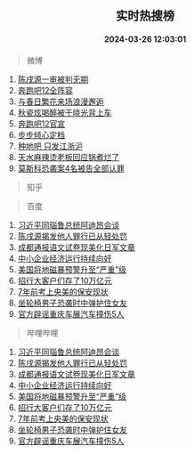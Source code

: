 <div align="center"><h2>实时热搜榜</h2><h4>2024-03-26 12:03:01</h4></div>

> 微博  

1. [陈戌源一审被判无期](https://s.weibo.com/weibo?q=%23%E9%99%88%E6%88%8C%E6%BA%90%E4%B8%80%E5%AE%A1%E8%A2%AB%E5%88%A4%E6%97%A0%E6%9C%9F%23&t=31&band_rank=1&Refer=top)<br />
2. [奔跑吧12全阵容](https://s.weibo.com/weibo?q=%23%E5%A5%94%E8%B7%91%E5%90%A712%E5%85%A8%E9%98%B5%E5%AE%B9%23&t=31&band_rank=2&Refer=top)<br />
3. [与春日繁花来场浪漫邂逅](https://s.weibo.com/weibo?q=%23%E4%B8%8E%E6%98%A5%E6%97%A5%E7%B9%81%E8%8A%B1%E6%9D%A5%E5%9C%BA%E6%B5%AA%E6%BC%AB%E9%82%82%E9%80%85%23&t=31&band_rank=3&Refer=top)<br />
4. [秋瓷炫喝醉被于晓光背上车](https://s.weibo.com/weibo?q=%23%E7%A7%8B%E7%93%B7%E7%82%AB%E5%96%9D%E9%86%89%E8%A2%AB%E4%BA%8E%E6%99%93%E5%85%89%E8%83%8C%E4%B8%8A%E8%BD%A6%23&t=31&band_rank=4&Refer=top)<br />
5. [奔跑吧12官宣](https://s.weibo.com/weibo?q=%23%E5%A5%94%E8%B7%91%E5%90%A712%E5%AE%98%E5%AE%A3%23&t=31&band_rank=5&Refer=top)<br />
6. [步步倾心定档](https://s.weibo.com/weibo?q=%23%E6%AD%A5%E6%AD%A5%E5%80%BE%E5%BF%83%E5%AE%9A%E6%A1%A3%23&t=31&band_rank=6&Refer=top)<br />
7. [种地吧 只发江浙沪](https://s.weibo.com/weibo?q=%E7%A7%8D%E5%9C%B0%E5%90%A7%20%E5%8F%AA%E5%8F%91%E6%B1%9F%E6%B5%99%E6%B2%AA&t=31&band_rank=7&Refer=top)<br />
8. [天水麻辣烫老板回应锅煮烂了](https://s.weibo.com/weibo?q=%23%E5%A4%A9%E6%B0%B4%E9%BA%BB%E8%BE%A3%E7%83%AB%E8%80%81%E6%9D%BF%E5%9B%9E%E5%BA%94%E9%94%85%E7%85%AE%E7%83%82%E4%BA%86%23&t=31&band_rank=8&Refer=top)<br />
9. [莫斯科恐袭案4名被告全部认罪](https://s.weibo.com/weibo?q=%23%E8%8E%AB%E6%96%AF%E7%A7%91%E6%81%90%E8%A2%AD%E6%A1%884%E5%90%8D%E8%A2%AB%E5%91%8A%E5%85%A8%E9%83%A8%E8%AE%A4%E7%BD%AA%23&t=31&band_rank=9&Refer=top)<br />

> 知乎  


> 百度  

1. [习近平同瑙鲁总统阿迪昂会谈](https://www.baidu.com/s?wd=%E4%B9%A0%E8%BF%91%E5%B9%B3%E5%90%8C%E7%91%99%E9%B2%81%E6%80%BB%E7%BB%9F%E9%98%BF%E8%BF%AA%E6%98%82%E4%BC%9A%E8%B0%88&sa=fyb_news&rsv_dl=fyb_news)<br />
2. [陈戌源揭发他人罪行已从轻处罚](https://www.baidu.com/s?wd=%E9%99%88%E6%88%8C%E6%BA%90%E6%8F%AD%E5%8F%91%E4%BB%96%E4%BA%BA%E7%BD%AA%E8%A1%8C%E5%B7%B2%E4%BB%8E%E8%BD%BB%E5%A4%84%E7%BD%9A&sa=fyb_news&rsv_dl=fyb_news)<br />
3. [成都通报语文试卷现美化日军文章](https://www.baidu.com/s?wd=%E6%88%90%E9%83%BD%E9%80%9A%E6%8A%A5%E8%AF%AD%E6%96%87%E8%AF%95%E5%8D%B7%E7%8E%B0%E7%BE%8E%E5%8C%96%E6%97%A5%E5%86%9B%E6%96%87%E7%AB%A0&sa=fyb_news&rsv_dl=fyb_news)<br />
4. [中小企业经济运行持续向好](https://www.baidu.com/s?wd=%E4%B8%AD%E5%B0%8F%E4%BC%81%E4%B8%9A%E7%BB%8F%E6%B5%8E%E8%BF%90%E8%A1%8C%E6%8C%81%E7%BB%AD%E5%90%91%E5%A5%BD&sa=fyb_news&rsv_dl=fyb_news)<br />
5. [美国将地磁暴预警升至“严重”级](https://www.baidu.com/s?wd=%E7%BE%8E%E5%9B%BD%E5%B0%86%E5%9C%B0%E7%A3%81%E6%9A%B4%E9%A2%84%E8%AD%A6%E5%8D%87%E8%87%B3%E2%80%9C%E4%B8%A5%E9%87%8D%E2%80%9D%E7%BA%A7&sa=fyb_news&rsv_dl=fyb_news)<br />
6. [招行大客户们存了10万亿元](https://www.baidu.com/s?wd=%E6%8B%9B%E8%A1%8C%E5%A4%A7%E5%AE%A2%E6%88%B7%E4%BB%AC%E5%AD%98%E4%BA%8610%E4%B8%87%E4%BA%BF%E5%85%83&sa=fyb_news&rsv_dl=fyb_news)<br />
7. [7年前考上央美的保安现状](https://www.baidu.com/s?wd=7%E5%B9%B4%E5%89%8D%E8%80%83%E4%B8%8A%E5%A4%AE%E7%BE%8E%E7%9A%84%E4%BF%9D%E5%AE%89%E7%8E%B0%E7%8A%B6&sa=fyb_news&rsv_dl=fyb_news)<br />
8. [坐轮椅男子恐袭时中弹护住女友](https://www.baidu.com/s?wd=%E5%9D%90%E8%BD%AE%E6%A4%85%E7%94%B7%E5%AD%90%E6%81%90%E8%A2%AD%E6%97%B6%E4%B8%AD%E5%BC%B9%E6%8A%A4%E4%BD%8F%E5%A5%B3%E5%8F%8B&sa=fyb_news&rsv_dl=fyb_news)<br />
9. [官方辟谣重庆车展汽车撞伤5人](https://www.baidu.com/s?wd=%E5%AE%98%E6%96%B9%E8%BE%9F%E8%B0%A3%E9%87%8D%E5%BA%86%E8%BD%A6%E5%B1%95%E6%B1%BD%E8%BD%A6%E6%92%9E%E4%BC%A45%E4%BA%BA&sa=fyb_news&rsv_dl=fyb_news)<br />

> 哔哩哔哩  

1. [习近平同瑙鲁总统阿迪昂会谈](https://www.baidu.com/s?wd=%E4%B9%A0%E8%BF%91%E5%B9%B3%E5%90%8C%E7%91%99%E9%B2%81%E6%80%BB%E7%BB%9F%E9%98%BF%E8%BF%AA%E6%98%82%E4%BC%9A%E8%B0%88&sa=fyb_news&rsv_dl=fyb_news)<br />
2. [陈戌源揭发他人罪行已从轻处罚](https://www.baidu.com/s?wd=%E9%99%88%E6%88%8C%E6%BA%90%E6%8F%AD%E5%8F%91%E4%BB%96%E4%BA%BA%E7%BD%AA%E8%A1%8C%E5%B7%B2%E4%BB%8E%E8%BD%BB%E5%A4%84%E7%BD%9A&sa=fyb_news&rsv_dl=fyb_news)<br />
3. [成都通报语文试卷现美化日军文章](https://www.baidu.com/s?wd=%E6%88%90%E9%83%BD%E9%80%9A%E6%8A%A5%E8%AF%AD%E6%96%87%E8%AF%95%E5%8D%B7%E7%8E%B0%E7%BE%8E%E5%8C%96%E6%97%A5%E5%86%9B%E6%96%87%E7%AB%A0&sa=fyb_news&rsv_dl=fyb_news)<br />
4. [中小企业经济运行持续向好](https://www.baidu.com/s?wd=%E4%B8%AD%E5%B0%8F%E4%BC%81%E4%B8%9A%E7%BB%8F%E6%B5%8E%E8%BF%90%E8%A1%8C%E6%8C%81%E7%BB%AD%E5%90%91%E5%A5%BD&sa=fyb_news&rsv_dl=fyb_news)<br />
5. [美国将地磁暴预警升至“严重”级](https://www.baidu.com/s?wd=%E7%BE%8E%E5%9B%BD%E5%B0%86%E5%9C%B0%E7%A3%81%E6%9A%B4%E9%A2%84%E8%AD%A6%E5%8D%87%E8%87%B3%E2%80%9C%E4%B8%A5%E9%87%8D%E2%80%9D%E7%BA%A7&sa=fyb_news&rsv_dl=fyb_news)<br />
6. [招行大客户们存了10万亿元](https://www.baidu.com/s?wd=%E6%8B%9B%E8%A1%8C%E5%A4%A7%E5%AE%A2%E6%88%B7%E4%BB%AC%E5%AD%98%E4%BA%8610%E4%B8%87%E4%BA%BF%E5%85%83&sa=fyb_news&rsv_dl=fyb_news)<br />
7. [7年前考上央美的保安现状](https://www.baidu.com/s?wd=7%E5%B9%B4%E5%89%8D%E8%80%83%E4%B8%8A%E5%A4%AE%E7%BE%8E%E7%9A%84%E4%BF%9D%E5%AE%89%E7%8E%B0%E7%8A%B6&sa=fyb_news&rsv_dl=fyb_news)<br />
8. [坐轮椅男子恐袭时中弹护住女友](https://www.baidu.com/s?wd=%E5%9D%90%E8%BD%AE%E6%A4%85%E7%94%B7%E5%AD%90%E6%81%90%E8%A2%AD%E6%97%B6%E4%B8%AD%E5%BC%B9%E6%8A%A4%E4%BD%8F%E5%A5%B3%E5%8F%8B&sa=fyb_news&rsv_dl=fyb_news)<br />
9. [官方辟谣重庆车展汽车撞伤5人](https://www.baidu.com/s?wd=%E5%AE%98%E6%96%B9%E8%BE%9F%E8%B0%A3%E9%87%8D%E5%BA%86%E8%BD%A6%E5%B1%95%E6%B1%BD%E8%BD%A6%E6%92%9E%E4%BC%A45%E4%BA%BA&sa=fyb_news&rsv_dl=fyb_news)<br />
